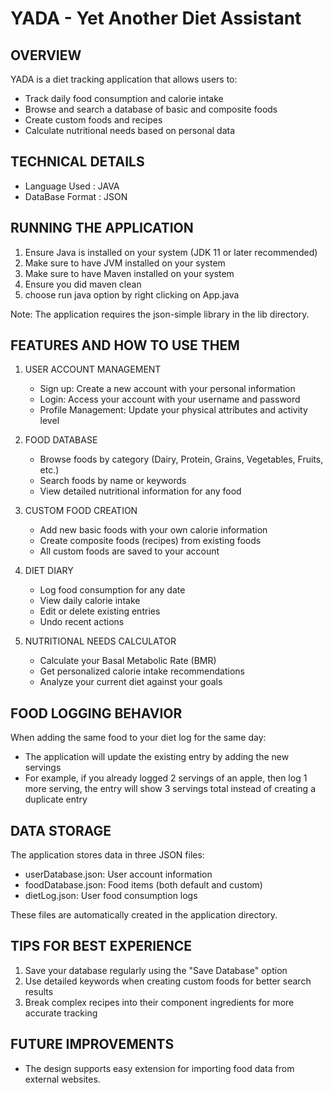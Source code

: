 YADA - Yet Another Diet Assistant
=================================

OVERVIEW
--------
YADA is a diet tracking application that allows users to:
- Track daily food consumption and calorie intake
- Browse and search a database of basic and composite foods
- Create custom foods and recipes
- Calculate nutritional needs based on personal data

TECHNICAL DETAILS
-----------------
- Language Used : JAVA
- DataBase Format : JSON

RUNNING THE APPLICATION
----------------------
1. Ensure Java is installed on your system (JDK 11 or later recommended)
2. Make sure to have JVM installed on your system
3. Make sure to have Maven installed on your system
4. Ensure you did maven clean
5. choose run java option by right clicking on App.java

Note: The application requires the json-simple library in the lib directory.

FEATURES AND HOW TO USE THEM
----------------------------

1. USER ACCOUNT MANAGEMENT
   - Sign up: Create a new account with your personal information
   - Login: Access your account with your username and password
   - Profile Management: Update your physical attributes and activity level

2. FOOD DATABASE
   - Browse foods by category (Dairy, Protein, Grains, Vegetables, Fruits, etc.)
   - Search foods by name or keywords
   - View detailed nutritional information for any food

3. CUSTOM FOOD CREATION
   - Add new basic foods with your own calorie information
   - Create composite foods (recipes) from existing foods
   - All custom foods are saved to your account

4. DIET DIARY
   - Log food consumption for any date
   - View daily calorie intake
   - Edit or delete existing entries
   - Undo recent actions

5. NUTRITIONAL NEEDS CALCULATOR
   - Calculate your Basal Metabolic Rate (BMR)
   - Get personalized calorie intake recommendations
   - Analyze your current diet against your goals

FOOD LOGGING BEHAVIOR
-------------------
When adding the same food to your diet log for the same day:
- The application will update the existing entry by adding the new servings
- For example, if you already logged 2 servings of an apple, then log 1 more serving,
  the entry will show 3 servings total instead of creating a duplicate entry

DATA STORAGE
-----------
The application stores data in three JSON files:
- userDatabase.json: User account information
- foodDatabase.json: Food items (both default and custom)
- dietLog.json: User food consumption logs

These files are automatically created in the application directory.

TIPS FOR BEST EXPERIENCE
----------------------
1. Save your database regularly using the "Save Database" option
2. Use detailed keywords when creating custom foods for better search results
3. Break complex recipes into their component ingredients for more accurate tracking

FUTURE IMPROVEMENTS
-------------------
- The design supports easy extension for importing food data from external websites.